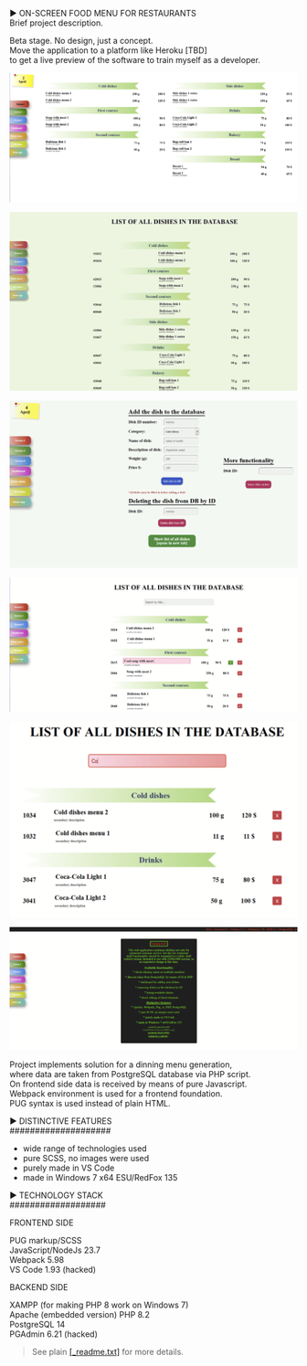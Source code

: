 ► ON-SCREEN FOOD MENU FOR RESTAURANTS  
Brief project description.

Beta stage. No design, just a concept.  
Move the application to a platform like Heroku [TBD]   
to get a live preview of the software to train myself as a developer.  

![Food menu](src/assets/food-menu.png)

![Food menu](src/assets/list.png)

![Food menu](src/assets/admin.png)

![Food menu](src/assets/edit.png)

![Food menu](src/assets/search.png)

![Food menu](src/assets/version.png)

Project implements solution for a dinning menu generation,  
where data are taken from PostgreSQL database via PHP script.  
On frontend side data is received by means of pure Javascript.  
Webpack environment is used for a frontend foundation.  
PUG syntax is used instead of plain HTML.

► DISTINCTIVE FEATURES  
####################

* wide range of technologies used
* pure SCSS, no images were used
* purely made in VS Code
* made in Windows 7 x64 ESU/RedFox 135

► TECHNOLOGY STACK  
###################

FRONTEND SIDE  

PUG markup/SCSS  
JavaScript/NodeJs 23.7  
Webpack 5.98  
VS Code 1.93 (hacked)

BACKEND SIDE  

XAMPP (for making PHP 8 work on Windows 7)  
Apache (embedded version)
PHP 8.2  
PostgreSQL 14  
PGAdmin 6.21 (hacked)

> See plain [[_readme.txt]](\_readme.txt) for more details.
